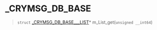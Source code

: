 # _CRYMSG_DB_BASE
 
> `struct` [_CRYMSG_DB_BASE___LIST](lua/classes/_CRYMSG_DB_BASE___LIST.md)* m_List_get(`unsigned __int64`)
 
